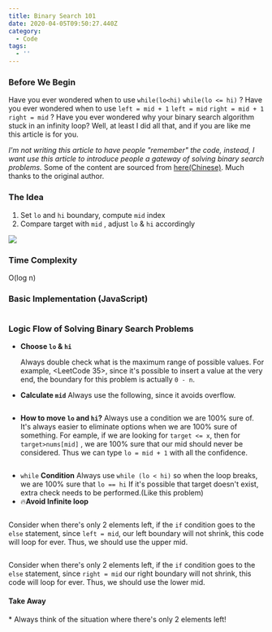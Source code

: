 ```yaml
---
title: Binary Search 101
date: 2020-04-05T09:50:27.440Z
category:
  - Code
tags:
  - ''
---
```

### Before We Begin

Have you ever wondered when to use `while(lo<hi)` `while(lo <= hi)` ? Have you ever wondered when to use `left = mid + 1` `left = mid` `right = mid + 1` `right = mid` ? Have you ever wondered why your binary search algorithm stuck in an infinity loop?
Well, at least I did all that, and if you are like me this article is for you.

*I'm not writing this article to have people "remember" the code, instead, I want use this article to introduce people a gateway of solving binary search problems.* Some of the content are sourced from [here(Chinese)](https://www.notion.so/Binary-Search-101-518118ba7a4246779d8e1394544e02a6#a5a01ce7b9944cf58175b186bf35c6a8). Much thanks to the original author.

### The Idea

1. Set `lo` and `hi` boundary, compute `mid` index
2. Compare target with `mid` , adjust `lo` & `hi` accordingly

![](https://miro.medium.com/max/600/1*EYkSkQaoduFBhpCVx7nyEA.gif)

### Time Complexity

O(log n)

### Basic Implementation (JavaScript)

```javascript

```

### Logic Flow of Solving Binary Search Problems

* **Choose `lo` & `hi`**

    Always double check what is the maximum range of possible values. For example, <LeetCode 35>,  since it's possible to insert a value at the very end, the boundary for this problem is actually `0 - n`.
* **Calculate `mid`** Always use the following, since it avoids overflow.

```

```

* **How to move `lo` and `hi`?**   Always use a condition we are 100% sure of.  It's always easier to eliminate options when we are 100% sure of something. For eample, if we are looking for `target <= x`, then for `target>nums[mid]` , we are 100% sure that our mid should never be considered. Thus we can type `lo = mid + 1` with all the confidence.

```

```

* `while` **Condition**   Always use `while (lo < hi)` so when the loop breaks, we are 100% sure that `lo == hi`   If it's possible that target doesn't exist, extra check needs to be performed.(Like this problem)
* 🔥**Avoid Infinite loop**

```

```

Consider when there's only 2 elements left, if the `if` condition goes to the `else` statement, since `left = mid`, our left boundary will not shrink, this code will loop for ever. Thus, we should use the upper mid.

```

```

Consider when there's only 2 elements left, if the `if` condition goes to the `else` statement, since `right = mid` our right boundary will not shrink, this code will loop for ever. Thus, we should use the lower mid. 	

#### Take Away

\* Always think of the situation where there's only 2 elements left!